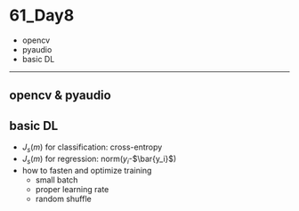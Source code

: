 # 61_Day8

- opencv
- pyaudio
- basic DL

---

## opencv & pyaudio

## basic DL

- $J_s(m)$ for classification: cross-entropy
- $J_s(m)$ for regression: norm($y_i$-$\bar{y_i}$)
- how to fasten and optimize training
  - small batch
  - proper learning rate
  - random shuffle



